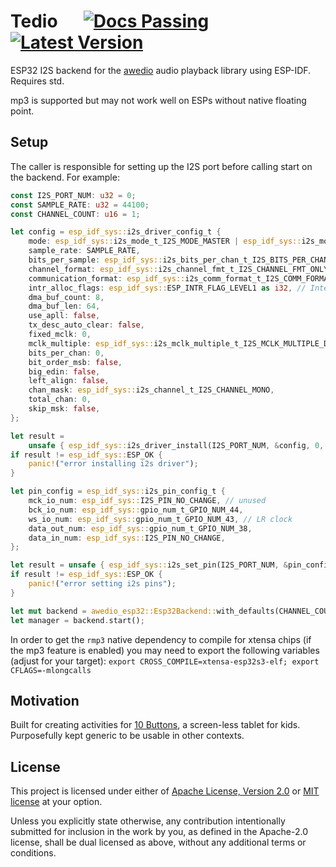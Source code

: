 # Tedio &emsp; [![Docs Passing]][docs.rs] [![Latest Version]][crates.io]

ESP32 I2S backend for the [awedio] audio playback library using ESP-IDF.
Requires std.

mp3 is supported but may not work well on ESPs without native floating point.

## Setup

The caller is responsible for setting up the I2S port before calling start on
the backend. For example:


```rust no_run
const I2S_PORT_NUM: u32 = 0;
const SAMPLE_RATE: u32 = 44100;
const CHANNEL_COUNT: u16 = 1;

let config = esp_idf_sys::i2s_driver_config_t {
    mode: esp_idf_sys::i2s_mode_t_I2S_MODE_MASTER | esp_idf_sys::i2s_mode_t_I2S_MODE_TX,
    sample_rate: SAMPLE_RATE,
    bits_per_sample: esp_idf_sys::i2s_bits_per_chan_t_I2S_BITS_PER_CHAN_16BIT,
    channel_format: esp_idf_sys::i2s_channel_fmt_t_I2S_CHANNEL_FMT_ONLY_RIGHT,
    communication_format: esp_idf_sys::i2s_comm_format_t_I2S_COMM_FORMAT_STAND_I2S,
    intr_alloc_flags: esp_idf_sys::ESP_INTR_FLAG_LEVEL1 as i32, // Interrupt level 1, default 0
    dma_buf_count: 8,
    dma_buf_len: 64,
    use_apll: false,
    tx_desc_auto_clear: false,
    fixed_mclk: 0,
    mclk_multiple: esp_idf_sys::i2s_mclk_multiple_t_I2S_MCLK_MULTIPLE_DEFAULT,
    bits_per_chan: 0,
    bit_order_msb: false,
    big_edin: false,
    left_align: false,
    chan_mask: esp_idf_sys::i2s_channel_t_I2S_CHANNEL_MONO,
    total_chan: 0,
    skip_msk: false,
};

let result =
    unsafe { esp_idf_sys::i2s_driver_install(I2S_PORT_NUM, &config, 0, std::ptr::null_mut()) };
if result != esp_idf_sys::ESP_OK {
    panic!("error installing i2s driver");
}

let pin_config = esp_idf_sys::i2s_pin_config_t {
    mck_io_num: esp_idf_sys::I2S_PIN_NO_CHANGE, // unused
    bck_io_num: esp_idf_sys::gpio_num_t_GPIO_NUM_44,
    ws_io_num: esp_idf_sys::gpio_num_t_GPIO_NUM_43, // LR clock
    data_out_num: esp_idf_sys::gpio_num_t_GPIO_NUM_38,
    data_in_num: esp_idf_sys::I2S_PIN_NO_CHANGE,
};

let result = unsafe { esp_idf_sys::i2s_set_pin(I2S_PORT_NUM, &pin_config) };
if result != esp_idf_sys::ESP_OK {
    panic!("error setting i2s pins");
}

let mut backend = awedio_esp32::Esp32Backend::with_defaults(CHANNEL_COUNT, SAMPLE_RATE);
let manager = backend.start();
```

In order to get the `rmp3` native dependency to compile for xtensa chips
(if the mp3 feature is enabled) you may need to export the following variables
(adjust for your target):
`export CROSS_COMPILE=xtensa-esp32s3-elf; export CFLAGS=-mlongcalls`

## Motivation

Built for creating activities for [10 Buttons](https://www.10Buttons.com), a
screen-less tablet for kids. Purposefully kept generic to be usable in other
contexts.

## License

This project is licensed under either of
[Apache License, Version 2.0](https://www.apache.org/licenses/LICENSE-2.0) or
[MIT license](https://opensource.org/licenses/MIT) at your option.

Unless you explicitly state otherwise, any contribution intentionally submitted
for inclusion in the work by you, as defined in the Apache-2.0 license, shall
be dual licensed as above, without any additional terms or conditions.

[Latest Version]: https://img.shields.io/crates/v/awedio_esp32.svg
[crates.io]: https://crates.io/crates/awedio_esp32
[Docs Passing]: https://img.shields.io/docsrs/awedio_esp32.svg
[docs.rs]: https://docs.rs/awedio_esp32
[awedio]: https://docs.rs/awedio
